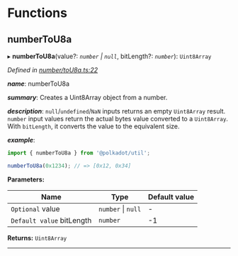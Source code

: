 

# Functions

<a id="numbertou8a"></a>

##  numberToU8a

▸ **numberToU8a**(value?: *`number` \| `null`*, bitLength?: *`number`*): `Uint8Array`

*Defined in [number/toU8a.ts:22](https://github.com/polkadot-js/common/blob/6065e10/packages/util/src/number/toU8a.ts#L22)*

*__name__*: numberToU8a

*__summary__*: Creates a Uint8Array object from a number.

*__description__*: `null`/`undefined`/`NaN` inputs returns an empty `Uint8Array` result. `number` input values return the actual bytes value converted to a `Uint8Array`. With `bitLength`, it converts the value to the equivalent size.

*__example__*:   

```javascript
import { numberToU8a } from '@polkadot/util';

numberToU8a(0x1234); // => [0x12, 0x34]
```

**Parameters:**

| Name | Type | Default value |
| ------ | ------ | ------ |
| `Optional` value | `number` \| `null` | - |
| `Default value` bitLength | `number` |  -1 |

**Returns:** `Uint8Array`

___

